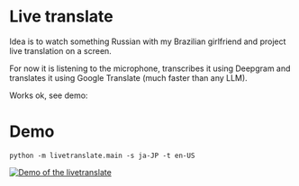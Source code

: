 # Live translate

Idea is to watch something Russian with my Brazilian girlfriend and project
live translation on a screen.

For now it is listening to the microphone, transcribes it using Deepgram and
translates it using Google Translate (much faster than any LLM).

Works ok, see demo:

# Demo

```
python -m livetranslate.main -s ja-JP -t en-US
```

[![Demo of the livetranslate](https://github.com/afiodorov/livetranslate/raw/main/demo.png)](https://github.com/afiodorov/livetranslate/raw/main/demo.mov)

